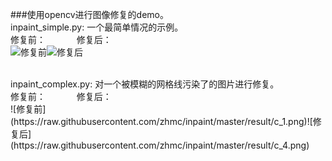 ###使用opencv进行图像修复的demo。<br>
inpaint_simple.py: 一个最简单情况的示例。
<br>
修复前： &emsp;&emsp;&emsp; 修复后：<br>
![修复前](https://raw.githubusercontent.com/zhmc/inpaint/master/result/s_1.png)![修复后](https://raw.githubusercontent.com/zhmc/inpaint/master/result/s_4.png)

<br>
inpaint_complex.py: 对一个被模糊的网格线污染了的图片进行修复。
<br>
修复前： &emsp;&emsp;&emsp; 修复后：<br>
![修复前](https://raw.githubusercontent.com/zhmc/inpaint/master/result/c_1.png)![修复后](https://raw.githubusercontent.com/zhmc/inpaint/master/result/c_4.png)
